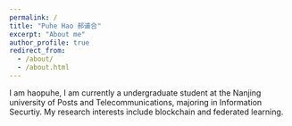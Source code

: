 ```yaml
---
permalink: /
title: "Puhe Hao 郝谱合"
excerpt: "About me"
author_profile: true
redirect_from: 
  - /about/
  - /about.html
---
```


I am haopuhe, I am currently a undergraduate student at the Nanjing university of Posts and Telecommunications, majoring in Information Securtiy. My research interests include blockchain and federated learning.